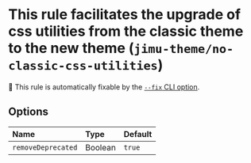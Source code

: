 # This rule facilitates the upgrade of css utilities from the classic theme to the new theme (`jimu-theme/no-classic-css-utilities`)

🔧 This rule is automatically fixable by the [`--fix` CLI option](https://eslint.org/docs/latest/user-guide/command-line-interface#--fix).

<!-- end auto-generated rule header -->

## Options

<!-- begin auto-generated rule options list -->

| Name               | Type    | Default |
| :----------------- | :------ | :------ |
| `removeDeprecated` | Boolean | `true`  |

<!-- end auto-generated rule options list -->
